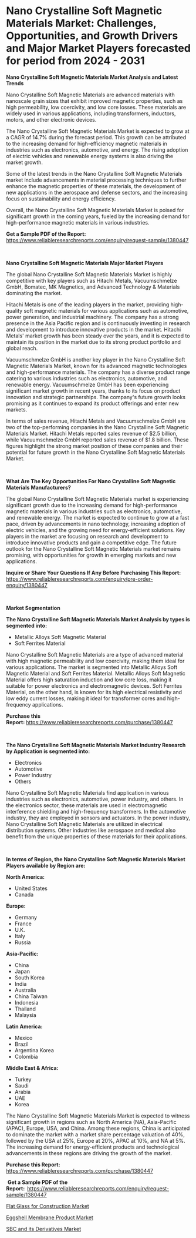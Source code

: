 <p><h1>Nano Crystalline Soft Magnetic Materials Market: Challenges, Opportunities, and Growth Drivers and Major Market Players forecasted for period from 2024 - 2031</h1></p><p><strong>Nano Crystalline Soft Magnetic Materials Market Analysis and Latest Trends</strong></p>
<p><p>Nano Crystalline Soft Magnetic Materials are advanced materials with nanoscale grain sizes that exhibit improved magnetic properties, such as high permeability, low coercivity, and low core losses. These materials are widely used in various applications, including transformers, inductors, motors, and other electronic devices.</p><p>The Nano Crystalline Soft Magnetic Materials Market is expected to grow at a CAGR of 14.7% during the forecast period. This growth can be attributed to the increasing demand for high-efficiency magnetic materials in industries such as electronics, automotive, and energy. The rising adoption of electric vehicles and renewable energy systems is also driving the market growth.</p><p>Some of the latest trends in the Nano Crystalline Soft Magnetic Materials market include advancements in material processing techniques to further enhance the magnetic properties of these materials, the development of new applications in the aerospace and defense sectors, and the increasing focus on sustainability and energy efficiency.</p><p>Overall, the Nano Crystalline Soft Magnetic Materials Market is poised for significant growth in the coming years, fueled by the increasing demand for high-performance magnetic materials in various industries.</p></p>
<p><strong>Get a Sample PDF of the Report:&nbsp;</strong> <a href="https://www.reliableresearchreports.com/enquiry/request-sample/1380447">https://www.reliableresearchreports.com/enquiry/request-sample/1380447</a></p>
<p>&nbsp;</p>
<p><strong>Nano Crystalline Soft Magnetic Materials Major Market Players</strong></p>
<p><p>The global Nano Crystalline Soft Magnetic Materials Market is highly competitive with key players such as Hitachi Metals, Vacuumschmelze GmbH, Bomatec, MK Magnetics, and Advanced Technology & Materials dominating the market.</p><p>Hitachi Metals is one of the leading players in the market, providing high-quality soft magnetic materials for various applications such as automotive, power generation, and industrial machinery. The company has a strong presence in the Asia Pacific region and is continuously investing in research and development to introduce innovative products in the market. Hitachi Metals' market growth has been steady over the years, and it is expected to maintain its position in the market due to its strong product portfolio and global reach.</p><p>Vacuumschmelze GmbH is another key player in the Nano Crystalline Soft Magnetic Materials Market, known for its advanced magnetic technologies and high-performance materials. The company has a diverse product range catering to various industries such as electronics, automotive, and renewable energy. Vacuumschmelze GmbH has been experiencing significant market growth in recent years, thanks to its focus on product innovation and strategic partnerships. The company's future growth looks promising as it continues to expand its product offerings and enter new markets.</p><p>In terms of sales revenue, Hitachi Metals and Vacuumschmelze GmbH are two of the top-performing companies in the Nano Crystalline Soft Magnetic Materials Market. Hitachi Metals reported sales revenue of $2.5 billion, while Vacuumschmelze GmbH reported sales revenue of $1.8 billion. These figures highlight the strong market position of these companies and their potential for future growth in the Nano Crystalline Soft Magnetic Materials Market.</p></p>
<p>&nbsp;</p>
<p><strong>What Are The Key Opportunities For Nano Crystalline Soft Magnetic Materials Manufacturers?</strong></p>
<p><p>The global Nano Crystalline Soft Magnetic Materials market is experiencing significant growth due to the increasing demand for high-performance magnetic materials in various industries such as electronics, automotive, and renewable energy. The market is expected to continue to grow at a fast pace, driven by advancements in nano technology, increasing adoption of electric vehicles, and the growing need for energy-efficient solutions. Key players in the market are focusing on research and development to introduce innovative products and gain a competitive edge. The future outlook for the Nano Crystalline Soft Magnetic Materials market remains promising, with opportunities for growth in emerging markets and new applications.</p></p>
<p><strong>Inquire or Share Your Questions If Any Before Purchasing This Report:</strong> <a href="https://www.reliableresearchreports.com/enquiry/pre-order-enquiry/1380447">https://www.reliableresearchreports.com/enquiry/pre-order-enquiry/1380447</a></p>
<p>&nbsp;</p>
<p><strong>Market Segmentation</strong></p>
<p><strong>The Nano Crystalline Soft Magnetic Materials Market Analysis by types is segmented into:</strong></p>
<p><ul><li>Metallic Alloys Soft Magnetic Material</li><li>Soft Ferrites Material</li></ul></p>
<p><p>Nano Crystalline Soft Magnetic Materials are a type of advanced material with high magnetic permeability and low coercivity, making them ideal for various applications. The market is segmented into Metallic Alloys Soft Magnetic Material and Soft Ferrites Material. Metallic Alloys Soft Magnetic Material offers high saturation induction and low core loss, making it suitable for power electronics and electromagnetic devices. Soft Ferrites Material, on the other hand, is known for its high electrical resistivity and low eddy current losses, making it ideal for transformer cores and high-frequency applications.</p></p>
<p><strong>Purchase this Report:&nbsp;</strong><a href="https://www.reliableresearchreports.com/purchase/1380447">https://www.reliableresearchreports.com/purchase/1380447</a></p>
<p>&nbsp;</p>
<p><strong>The Nano Crystalline Soft Magnetic Materials Market Industry Research by Application is segmented into:</strong></p>
<p><ul><li>Electronics</li><li>Automotive</li><li>Power Industry</li><li>Others</li></ul></p>
<p><p>Nano Crystalline Soft Magnetic Materials find application in various industries such as electronics, automotive, power industry, and others. In the electronics sector, these materials are used in electromagnetic interference shielding and high-frequency transformers. In the automotive industry, they are employed in sensors and actuators. In the power industry, Nano Crystalline Soft Magnetic Materials are utilized in electrical distribution systems. Other industries like aerospace and medical also benefit from the unique properties of these materials for their applications.</p></p>
<p>&nbsp;</p>
<p><strong>In terms of Region, the Nano Crystalline Soft Magnetic Materials Market Players available by Region are:</strong></p>
<p>
    <p> <strong> North America: </strong>
        <ul>
            <li>United States</li>
            <li>Canada</li>
        </ul>
        </p> 
    <p> <strong> Europe: </strong>
        <ul>
            <li>Germany</li>
            <li>France</li>
            <li>U.K.</li>
            <li>Italy</li>
            <li>Russia</li>
        </ul>
        </p> 
    <p> <strong> Asia-Pacific: </strong>
        <ul>
            <li>China</li>
            <li>Japan</li>
            <li>South Korea</li>
            <li>India</li>
            <li>Australia</li>
            <li>China Taiwan</li>
            <li>Indonesia</li>
            <li>Thailand</li>
            <li>Malaysia</li>
        </ul>
        </p> 
    <p> <strong> Latin America: </strong>
        <ul>
            <li>Mexico</li>
            <li>Brazil</li>
            <li>Argentina Korea</li>
            <li>Colombia</li>
        </ul>
        </p> 
    <p> <strong> Middle East & Africa: </strong>
        <ul>
            <li>Turkey</li>
            <li>Saudi</li>
            <li>Arabia</li>
            <li>UAE</li>
            <li>Korea</li>
        </ul>
    </p>
    </p>
<p><p>The Nano Crystalline Soft Magnetic Materials Market is expected to witness significant growth in regions such as North America (NA), Asia-Pacific (APAC), Europe, USA, and China. Among these regions, China is anticipated to dominate the market with a market share percentage valuation of 40%, followed by the USA at 25%, Europe at 20%, APAC at 10%, and NA at 5%. The increasing demand for energy-efficient products and technological advancements in these regions are driving the growth of the market.</p></p>
<p><strong>Purchase this Report: </strong><a href="https://www.reliableresearchreports.com/purchase/1380447">https://www.reliableresearchreports.com/purchase/1380447</a></p>
<p>&nbsp;<strong>Get a Sample PDF of the Report:&nbsp;&nbsp;</strong><a href="https://www.reliableresearchreports.com/enquiry/request-sample/1380447">https://www.reliableresearchreports.com/enquiry/request-sample/1380447</a></p>
<p><strong></strong></p>
<p><p><a href="https://github.com/juancolorado15/Market-Research-Report-List-1/blob/main/flat-glass-for-construction-market.md">Flat Glass for Construction Market</a></p><p><a href="https://github.com/Glendatilghmankmgz0rbhwpy/Market-Research-Report-List-1/blob/main/eggshell-membrane-product-market.md">Eggshell Membrane Product Market</a></p><p><a href="https://github.com/dx0328/Market-Research-Report-List-1/blob/main/sbc-and-its-derivatives-market.md">SBC and its Derivatives Market</a></p></p>